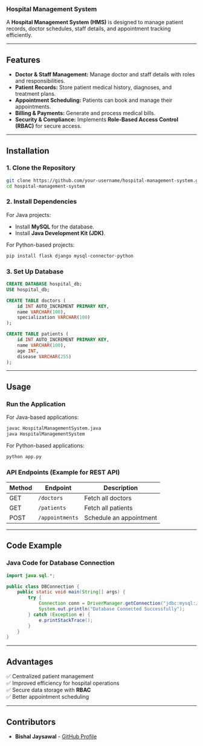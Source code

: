 ### **Hospital Management System**  
A **Hospital Management System (HMS)** is designed to manage patient records, doctor schedules, staff details, and appointment tracking efficiently.

---

## **Features**
- **Doctor & Staff Management:** Manage doctor and staff details with roles and responsibilities.
- **Patient Records:** Store patient medical history, diagnoses, and treatment plans.
- **Appointment Scheduling:** Patients can book and manage their appointments.
- **Billing & Payments:** Generate and process medical bills.
- **Security & Compliance:** Implements **Role-Based Access Control (RBAC)** for secure access.

---

## **Installation**
### **1. Clone the Repository**
```bash
git clone https://github.com/your-username/hospital-management-system.git
cd hospital-management-system
```

### **2. Install Dependencies**
For Java projects:
- Install **MySQL** for the database.
- Install **Java Development Kit (JDK)**.

For Python-based projects:
```bash
pip install flask django mysql-connector-python
```

### **3. Set Up Database**
```sql
CREATE DATABASE hospital_db;
USE hospital_db;

CREATE TABLE doctors (
    id INT AUTO_INCREMENT PRIMARY KEY,
    name VARCHAR(100),
    specialization VARCHAR(100)
);

CREATE TABLE patients (
    id INT AUTO_INCREMENT PRIMARY KEY,
    name VARCHAR(100),
    age INT,
    disease VARCHAR(255)
);
```

---

## **Usage**
### **Run the Application**
For Java-based applications:
```bash
javac HospitalManagementSystem.java
java HospitalManagementSystem
```
For Python-based applications:
```bash
python app.py
```

### **API Endpoints (Example for REST API)**
| Method | Endpoint | Description |
|--------|----------|-------------|
| GET | `/doctors` | Fetch all doctors |
| GET | `/patients` | Fetch all patients |
| POST | `/appointments` | Schedule an appointment |

---

## **Code Example**
### **Java Code for Database Connection**
```java
import java.sql.*;

public class DBConnection {
    public static void main(String[] args) {
        try {
            Connection conn = DriverManager.getConnection("jdbc:mysql://localhost:3306/hospital_db", "root", "password");
            System.out.println("Database Connected Successfully");
        } catch (Exception e) {
            e.printStackTrace();
        }
    }
}
```

---

## **Advantages**
✅ Centralized patient management  
✅ Improved efficiency for hospital operations  
✅ Secure data storage with **RBAC**  
✅ Better appointment scheduling  

---

## **Contributors**
- **Bishal Jaysawal** - [GitHub Profile](https://github.com/Bishaljay)  
